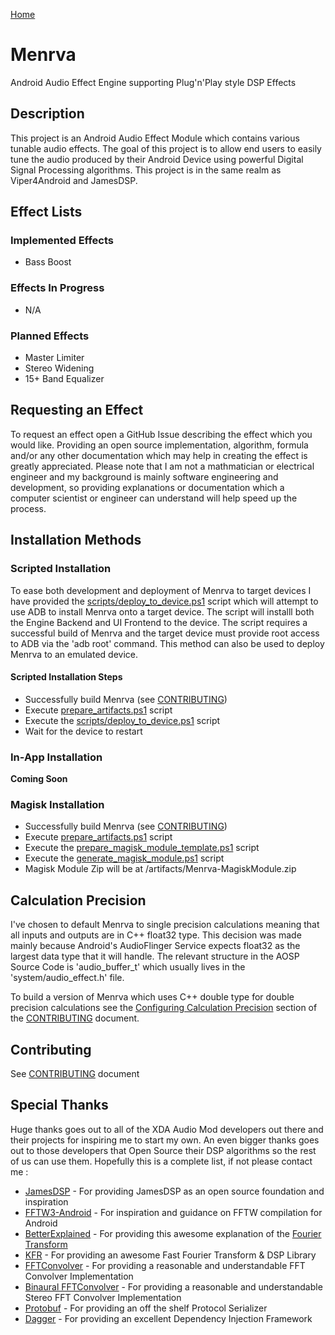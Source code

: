 [Home](https://github.com/Jman420/menrva)

# Menrva
Android Audio Effect Engine supporting Plug'n'Play style DSP Effects

## Description
This project is an Android Audio Effect Module which contains various tunable audio effects.  The goal of this project is to allow end users to easily tune the audio produced by their Android Device using powerful Digital Signal Processing algorithms.  This project is in the same realm as Viper4Android and JamesDSP.

## Effect Lists

### Implemented Effects
  - Bass Boost

### Effects In Progress
  - N/A

### Planned Effects
  - Master Limiter
  - Stereo Widening
  - 15+ Band Equalizer

## Requesting an Effect
To request an effect open a GitHub Issue describing the effect which you would like.  Providing an open source implementation, algorithm, formula and/or any other documentation which may help in creating the effect is greatly appreciated.  Please note that I am not a mathmatician or electrical engineer and my background is mainly software engineering and development, so providing explanations or documentation which a computer scientist or engineer can understand will help speed up the process.

## Installation Methods

### Scripted Installation
To ease both development and deployment of Menrva to target devices I have provided the [scripts/deploy_to_device.ps1](scripts/deploy_to_device.ps1) script which will attempt to use ADB to install Menrva onto a target device.  The script will installl both the Engine Backend and UI Frontend to the device.  The script requires a successful build of Menrva and the target device must provide root access to ADB via the 'adb root' command.  This method can also be used to deploy Menrva to an emulated device.

#### Scripted Installation Steps
  - Successfully build Menrva (see [CONTRIBUTING](CONTRIBUTING.md))
  - Execute [prepare_artifacts.ps1](scripts/prepare_artifacts.ps1) script
  - Execute the [scripts/deploy_to_device.ps1](scripts/deploy_to_device.ps1) script
  - Wait for the device to restart

### In-App Installation
**Coming Soon**

### Magisk Installation
  - Successfully build Menrva (see [CONTRIBUTING](CONTRIBUTING.md))
  - Execute [prepare_artifacts.ps1](scripts/prepare_artifacts.ps1) script
  - Execute the [prepare_magisk_module_template.ps1](scripts/prepare_magisk_module_template.ps1) script
  - Execute the [generate_magisk_module.ps1](scripts/generate_magisk_module.ps1) script
  - Magisk Module Zip will be at /artifacts/Menrva-MagiskModule.zip

## Calculation Precision
I've chosen to default Menrva to single precision calculations meaning that all inputs and outputs are in C++ float32 type.  This decision was made mainly because Android's AudioFlinger Service expects float32 as the largest data type that it will handle.  The relevant structure in the AOSP Source Code is 'audio_buffer_t' which usually lives in the 'system/audio_effect.h' file.

To build a version of Menrva which uses C++ double type for double precision calculations see the [Configuring Calculation Precision](CONTRIBUTING.md#configuring-calculation-precision) section of the [CONTRIBUTING](CONTRIBUTING.md) document.
  
## Contributing
See [CONTRIBUTING](CONTRIBUTING.md) document

## Special Thanks
Huge thanks goes out to all of the XDA Audio Mod developers out there and their projects for inspiring me to start my own.  An even bigger thanks goes out to those developers that Open Source their DSP algorithms so the rest of us can use them.  Hopefully this is a complete list, if not please contact me : 
  - [JamesDSP](https://github.com/james34602/JamesDSPManager) - For providing JamesDSP as an open source foundation and inspiration
  - [FFTW3-Android](https://github.com/Lauszus/fftw3-android) - For inspiration and guidance on FFTW compilation for Android
  - [BetterExplained](https://betterexplained.com/) - For providing this awesome explanation of the [Fourier Transform](https://betterexplained.com/articles/an-interactive-guide-to-the-fourier-transform/)
  - [KFR](https://www.kfrlib.com/) - For providing an awesome Fast Fourier Transform & DSP Library
  - [FFTConvolver](https://github.com/HiFi-LoFi/FFTConvolver) - For providing a reasonable and understandable FFT Convolver Implementation
  - [Binaural FFTConvolver](https://github.com/Bendrien/FFTConvolver) - For providing a reasonable and understandable Stereo FFT Convolver Implementation
  - [Protobuf](https://github.com/protocolbuffers/protobuf) - For providing an off the shelf Protocol Serializer
  - [Dagger](https://github.com/google/dagger) - For providing an excellent Dependency Injection Framework
